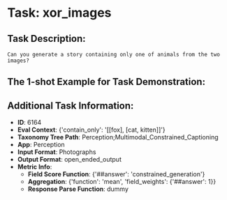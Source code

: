 # Task: xor_images

## Task Description:

```
Can you generate a story containing only one of animals from the two images?
```

## The 1-shot Example for Task Demonstration:



## Additional Task Information:

- **ID**: 6164
- **Eval Context**: {'contain_only': '[[fox], [cat, kitten]]'}
- **Taxonomy Tree Path**: Perception;Multimodal_Constrained_Captioning
- **App**: Perception
- **Input Format**: Photographs
- **Output Format**: open_ended_output
- **Metric Info**:
  - **Field Score Function**: {'##answer': 'constrained_generation'}
  - **Aggregation**: {'function': 'mean', 'field_weights': {'##answer': 1}}
  - **Response Parse Function**: dummy
